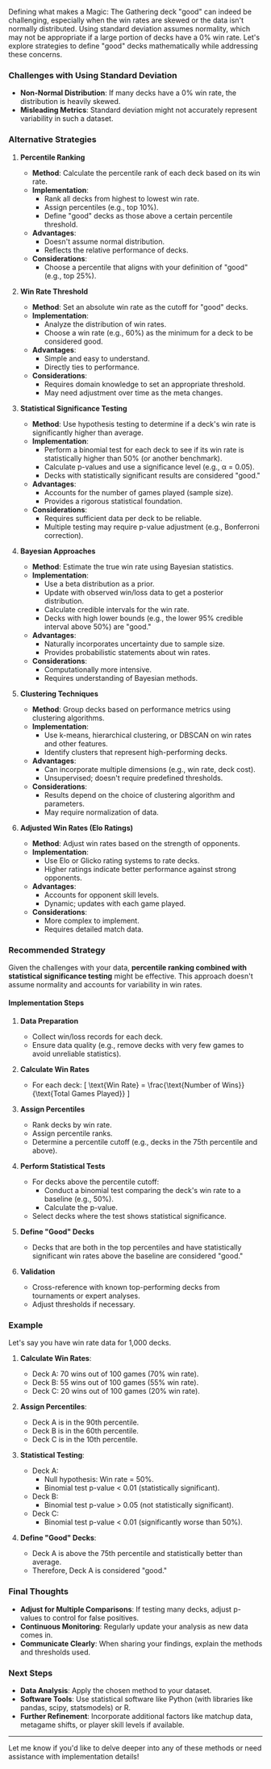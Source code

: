 Defining what makes a Magic: The Gathering deck "good" can indeed be challenging, especially when the win rates are skewed or the data isn't normally distributed. Using standard deviation assumes normality, which may not be appropriate if a large portion of decks have a 0% win rate. Let's explore strategies to define "good" decks mathematically while addressing these concerns.

### **Challenges with Using Standard Deviation**

- **Non-Normal Distribution**: If many decks have a 0% win rate, the distribution is heavily skewed.
- **Misleading Metrics**: Standard deviation might not accurately represent variability in such a dataset.

### **Alternative Strategies**

1. **Percentile Ranking**

   - **Method**: Calculate the percentile rank of each deck based on its win rate.
   - **Implementation**:
     - Rank all decks from highest to lowest win rate.
     - Assign percentiles (e.g., top 10%).
     - Define "good" decks as those above a certain percentile threshold.
   - **Advantages**:
     - Doesn't assume normal distribution.
     - Reflects the relative performance of decks.
   - **Considerations**:
     - Choose a percentile that aligns with your definition of "good" (e.g., top 25%).

2. **Win Rate Threshold**

   - **Method**: Set an absolute win rate as the cutoff for "good" decks.
   - **Implementation**:
     - Analyze the distribution of win rates.
     - Choose a win rate (e.g., 60%) as the minimum for a deck to be considered good.
   - **Advantages**:
     - Simple and easy to understand.
     - Directly ties to performance.
   - **Considerations**:
     - Requires domain knowledge to set an appropriate threshold.
     - May need adjustment over time as the meta changes.

3. **Statistical Significance Testing**

   - **Method**: Use hypothesis testing to determine if a deck's win rate is significantly higher than average.
   - **Implementation**:
     - Perform a binomial test for each deck to see if its win rate is statistically higher than 50% (or another benchmark).
     - Calculate p-values and use a significance level (e.g., α = 0.05).
     - Decks with statistically significant results are considered "good."
   - **Advantages**:
     - Accounts for the number of games played (sample size).
     - Provides a rigorous statistical foundation.
   - **Considerations**:
     - Requires sufficient data per deck to be reliable.
     - Multiple testing may require p-value adjustment (e.g., Bonferroni correction).

4. **Bayesian Approaches**

   - **Method**: Estimate the true win rate using Bayesian statistics.
   - **Implementation**:
     - Use a beta distribution as a prior.
     - Update with observed win/loss data to get a posterior distribution.
     - Calculate credible intervals for the win rate.
     - Decks with high lower bounds (e.g., the lower 95% credible interval above 50%) are "good."
   - **Advantages**:
     - Naturally incorporates uncertainty due to sample size.
     - Provides probabilistic statements about win rates.
   - **Considerations**:
     - Computationally more intensive.
     - Requires understanding of Bayesian methods.

5. **Clustering Techniques**

   - **Method**: Group decks based on performance metrics using clustering algorithms.
   - **Implementation**:
     - Use k-means, hierarchical clustering, or DBSCAN on win rates and other features.
     - Identify clusters that represent high-performing decks.
   - **Advantages**:
     - Can incorporate multiple dimensions (e.g., win rate, deck cost).
     - Unsupervised; doesn't require predefined thresholds.
   - **Considerations**:
     - Results depend on the choice of clustering algorithm and parameters.
     - May require normalization of data.

6. **Adjusted Win Rates (Elo Ratings)**

   - **Method**: Adjust win rates based on the strength of opponents.
   - **Implementation**:
     - Use Elo or Glicko rating systems to rate decks.
     - Higher ratings indicate better performance against strong opponents.
   - **Advantages**:
     - Accounts for opponent skill levels.
     - Dynamic; updates with each game played.
   - **Considerations**:
     - More complex to implement.
     - Requires detailed match data.

### **Recommended Strategy**

Given the challenges with your data, **percentile ranking combined with statistical significance testing** might be effective. This approach doesn't assume normality and accounts for variability in win rates.

#### **Implementation Steps**

1. **Data Preparation**

   - Collect win/loss records for each deck.
   - Ensure data quality (e.g., remove decks with very few games to avoid unreliable statistics).

2. **Calculate Win Rates**

   - For each deck:
     \[ \text{Win Rate} = \frac{\text{Number of Wins}}{\text{Total Games Played}} \]

3. **Assign Percentiles**

   - Rank decks by win rate.
   - Assign percentile ranks.
   - Determine a percentile cutoff (e.g., decks in the 75th percentile and above).

4. **Perform Statistical Tests**

   - For decks above the percentile cutoff:
     - Conduct a binomial test comparing the deck's win rate to a baseline (e.g., 50%).
     - Calculate the p-value.
   - Select decks where the test shows statistical significance.

5. **Define "Good" Decks**

   - Decks that are both in the top percentiles and have statistically significant win rates above the baseline are considered "good."

6. **Validation**

   - Cross-reference with known top-performing decks from tournaments or expert analyses.
   - Adjust thresholds if necessary.

### **Example**

Let's say you have win rate data for 1,000 decks.

1. **Calculate Win Rates**:

   - Deck A: 70 wins out of 100 games (70% win rate).
   - Deck B: 55 wins out of 100 games (55% win rate).
   - Deck C: 20 wins out of 100 games (20% win rate).

2. **Assign Percentiles**:

   - Deck A is in the 90th percentile.
   - Deck B is in the 60th percentile.
   - Deck C is in the 10th percentile.

3. **Statistical Testing**:

   - Deck A:
     - Null hypothesis: Win rate = 50%.
     - Binomial test p-value < 0.01 (statistically significant).
   - Deck B:
     - Binomial test p-value > 0.05 (not statistically significant).
   - Deck C:
     - Binomial test p-value < 0.01 (significantly worse than 50%).

4. **Define "Good" Decks**:

   - Deck A is above the 75th percentile and statistically better than average.
   - Therefore, Deck A is considered "good."

### **Final Thoughts**

- **Adjust for Multiple Comparisons**: If testing many decks, adjust p-values to control for false positives.
- **Continuous Monitoring**: Regularly update your analysis as new data comes in.
- **Communicate Clearly**: When sharing your findings, explain the methods and thresholds used.

### **Next Steps**

- **Data Analysis**: Apply the chosen method to your dataset.
- **Software Tools**: Use statistical software like Python (with libraries like pandas, scipy, statsmodels) or R.
- **Further Refinement**: Incorporate additional factors like matchup data, metagame shifts, or player skill levels if available.

---

Let me know if you'd like to delve deeper into any of these methods or need assistance with implementation details!